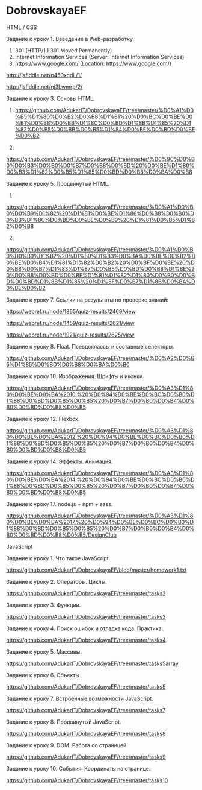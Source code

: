 # DobrovskayaEF

HTML / CSS

Задание к уроку 1. Ввведение в Web-разработку.

1. 301 (HTTP/1.1 301 Moved Permanently)
2. Internet Information Services (Server: Internet Information Services)
3. https://www.google.com/ (Location: https://www.google.com/)

http://jsfiddle.net/n450xqdL/1/

http://jsfiddle.net/nj3Lwmrp/2/

Задание к уроку 3. Основы HTML.

1. https://github.com/AdukarIT/DobrovskayaEF/tree/master/%D0%A1%D0%B5%D1%80%D0%B2%D0%B8%D1%81%20%D0%BC%D0%BE%D0%B1%D0%B8%D0%BB%D1%8C%D0%BD%D1%8B%D1%85%20%D1%82%D0%B5%D0%BB%D0%B5%D1%84%D0%BE%D0%BD%D0%BE%D0%B2

2.
https://github.com/AdukarIT/DobrovskayaEF/tree/master/%D0%9C%D0%B0%D0%B3%D0%B0%D0%B7%D0%B8%D0%BD%20%D0%BE%D1%80%D0%B3%D1%82%D0%B5%D1%85%D0%BD%D0%B8%D0%BA%D0%B8

Задание к уроку 5. Продвинутый HTML.

1.
https://github.com/AdukarIT/DobrovskayaEF/tree/master/%D0%A1%D0%B0%D0%B9%D1%82%20%D1%81%D0%BE%D1%86%D0%B8%D0%B0%D0%BB%D1%8C%D0%BD%D0%BE%D0%B9%20%D1%81%D0%B5%D1%82%D0%B8

2.
https://github.com/AdukarIT/DobrovskayaEF/tree/master/%D0%A1%D0%B0%D0%B9%D1%82%20%D1%80%D1%83%D0%BA%D0%BE%D0%B2%D0%BE%D0%B4%D1%81%D1%82%D0%B2%20%D0%BF%D0%BE%20%D0%B8%D0%B7%D1%83%D1%87%D0%B5%D0%BD%D0%B8%D1%8E%20%D0%B8%D0%BD%D0%BE%D1%81%D1%82%D1%80%D0%B0%D0%BD%D0%BD%D1%8B%D1%85%20%D1%8F%D0%B7%D1%8B%D0%BA%D0%BE%D0%B2

Задание к уроку 7. Ссылки на результаты по проверке знаний:

https://webref.ru/node/1865/quiz-results/2469/view

https://webref.ru/node/1459/quiz-results/2621/view

https://webref.ru/node/1921/quiz-results/2625/view

Задание к уроку 8. Float. Псевдоклассы и составные селекторы.

https://github.com/AdukarIT/DobrovskayaEF/tree/master/%D0%A2%D0%B5%D1%85%D0%BD%D0%B8%D0%BA%D0%B0

Задание к уроку 10. Изображения. Шрифты и иконки.

https://github.com/AdukarIT/DobrovskayaEF/tree/master/%D0%A3%D1%80%D0%BE%D0%BA%2010.%20%D0%94%D0%BE%D0%BC%D0%B0%D1%88%D0%BD%D0%B5%D0%B5%20%D0%B7%D0%B0%D0%B4%D0%B0%D0%BD%D0%B8%D0%B5

Задание к уроку 12. Flexbox.

https://github.com/AdukarIT/DobrovskayaEF/tree/master/%D0%A3%D1%80%D0%BE%D0%BA%2012.%20%D0%94%D0%BE%D0%BC%D0%B0%D1%88%D0%BD%D0%B5%D0%B5%20%D0%B7%D0%B0%D0%B4%D0%B0%D0%BD%D0%B8%D0%B5

Задание к уроку 14. Эффекты. Анимация.

https://github.com/AdukarIT/DobrovskayaEF/tree/master/%D0%A3%D1%80%D0%BE%D0%BA%2014.%20%D0%94%D0%BE%D0%BC%D0%B0%D1%88%D0%BD%D0%B5%D0%B5%20%D0%B7%D0%B0%D0%B4%D0%B0%D0%BD%D0%B8%D0%B5

Задание к уроку 17. node.js + npm + sass.

https://github.com/AdukarIT/DobrovskayaEF/tree/master/%D0%A3%D1%80%D0%BE%D0%BA%2017.%20%D0%94%D0%BE%D0%BC%D0%B0%D1%88%D0%BD%D0%B5%D0%B5%20%D0%B7%D0%B0%D0%B4%D0%B0%D0%BD%D0%B8%D0%B5/DesignClub

JavaScript

Задание к уроку 1. Что такое JavaScript.

https://github.com/AdukarIT/DobrovskayaEF/blob/master/homework1.txt

Задание к уроку 2. Операторы. Циклы.

https://github.com/AdukarIT/DobrovskayaEF/tree/master/tasks2

Задание к уроку 3. Функции.

https://github.com/AdukarIT/DobrovskayaEF/tree/master/tasks3

Задание к уроку 4. Поиск ошибок и отладка кода. Практика.

https://github.com/AdukarIT/DobrovskayaEF/tree/master/tasks4

Задание к уроку 5. Массивы.

https://github.com/AdukarIT/DobrovskayaEF/tree/master/tasks5array

Задание к уроку 6. Объекты.

https://github.com/AdukarIT/DobrovskayaEF/tree/master/tasks5

Задание к уроку 7. Встроенные возможности JavaScript.

https://github.com/AdukarIT/DobrovskayaEF/tree/master/tasks7

Задание к уроку 8. Продвинутый JavaScript.

https://github.com/AdukarIT/DobrovskayaEF/tree/master/tasks8

Задание к уроку 9. DOM. Работа со страницей.

https://github.com/AdukarIT/DobrovskayaEF/tree/master/tasks9

Задание к уроку 10. События. Координаты на странице.

https://github.com/AdukarIT/DobrovskayaEF/tree/master/tasks10
